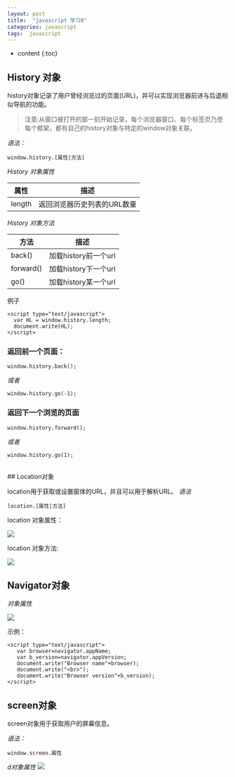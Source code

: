 ```yaml
---
layout: post
title:  "javascript 学习8"
categories: javascript
tags:  javascript
---
```


* content
{:toc}

## History 对象
history对象记录了用户曾经浏览过的页面(URL)，并可以实现浏览器前进与后退相似导航的功能。

> 注意:从窗口被打开的那一刻开始记录，每个浏览器窗口、每个标签页乃至每个框架，都有自己的history对象与特定的window对象关联。

<!--more-->

*语法：*

```
window.history.[属性|方法]
```
*History 对象属性*

| 属性 | 描述|
| -------- | -------- |
| length   | 返回浏览器历史列表的URL数量  |

*History 对象方法*

| 方法 | 描述 |
| -------- | -------- |
| back()  | 加载history前一个url  |
| forward()  | 加载history下一个url  |
| go()  | 加载history某一个url  |

例子

```
<script type="text/javascript">
  var HL = window.history.length;
  document.write(HL);
</script>
```

### 返回前一个页面：

```
window.history.back();
```
*或者*

```
window.history.go(-1);
```

### 返回下一个浏览的页面

```
window.history.forward();
```

*或者*

```
window.history.go(1);
```

</br>
## Location对象

location用于获取或设置窗体的URL，并且可以用于解析URL。
*语法*


```
location.[属性|方法]

```
location 对象属性：

![](http://img.mukewang.com/5354b1d00001c4ec06220271.jpg)

location 对象方法:

![](http://img.mukewang.com/5354b1eb00016a2405170126.jpg)

## Navigator对象

*对象属性*

![](http://img.mukewang.com/5354cff70001428b06880190.jpg)

示例：

```
<script type="text/javascript">
   var browser=navigator.appName;
   var b_version=navigator.appVersion;
   document.write("Browser name"+browser);
   document.write("<br>");
   document.write("Browser version"+b_version);
</script>
```

## screen对象
screen对象用于获取用户的屏幕信息。

*语法：*

```
window.screen.属性
```
*d对象属性*
![](http://img.mukewang.com/5354d2810001a47706210213.jpg)


